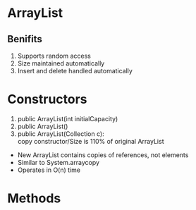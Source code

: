 # ArrayList
## Benifits
1. Supports random access
2. Size maintained automatically
3. Insert and delete handled automatically
# Constructors
1. public ArrayList(int initialCapacity)
2. public ArrayList()
3. public ArrayList(Collection c):<br>
copy constructor/Size is 110% of original ArrayList
- New ArrayList contains copies of references, not elements<Shallow copy>
- Similar to System.arraycopy
- Operates in O(n) time
# Methods
